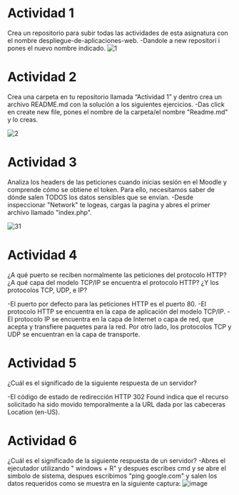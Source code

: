 # Actividad 1
Crea un repositorio para subir todas las actividades de esta asignatura con el
nombre despliegue-de-aplicaciones-web.
-Dandole a new repositori i pones el nuevo nombre indicado.
![1](https://github.com/orsunyer/despliegue-de-aplicaciones-web/assets/144775484/163b16a0-ef4a-4fb2-8b05-1eead429d79b)


# Actividad 2
Crea una carpeta en tu repositorio llamada “Actividad 1” y dentro crea un archivo
README.md con la solución a los siguientes ejercicios.
-Das click en create new file, pones el nombre de la carpeta/el nombre "Readme.md" y lo creas.

![2](https://github.com/orsunyer/despliegue-de-aplicaciones-web/assets/144775484/b3b131ab-9c97-4608-806d-16ad78cd36e8)

# Actividad 3
Analiza los headers de las peticiones cuando inicias sesión en el Moodle y comprende
cómo se obtiene el token. Para ello, necesitamos saber de dónde salen TODOS los
datos sensibles que se envían.
-Desde inspeccionar "Network" te logeas, cargas la pagina y abres el primer archivo llamado "index.php". 

![31](https://github.com/orsunyer/despliegue-de-aplicaciones-web/assets/144775484/1e66ac72-76cc-438c-a4bf-fd1697de78ab)

# Actividad 4
¿A qué puerto se reciben normalmente las peticiones del protocolo HTTP? ¿A qué
capa del modelo TCP/IP se encuentra el protocolo HTTP? ¿Y los protocolos TCP,
UDP, e IP?

-El puerto por defecto para las peticiones HTTP es el puerto 80. 
-El protocolo HTTP se encuentra en la capa de aplicación del modelo TCP/IP.
-El protocolo IP se encuentra en la capa de Internet o capa de red, que acepta y transfiere paquetes para la red. Por otro lado, los protocolos TCP y UDP se encuentran en la capa de transporte.

# Actividad 5
¿Cuál es el significado de la siguiente respuesta de un servidor?

-El código de estado de redirección HTTP 302 Found indica que el recurso solicitado ha sido movido temporalmente a la URL dada por las cabeceras Location (en-US).

# Actividad 6
¿Cuál es el significado de la siguiente respuesta de un servidor?
-Abres el ejecutador utilizando " windows + R" y despues escribes cmd y se abre el simbolo de sistema, despues escribimos "ping google.com" y salen los datos requeridos como se muestra en la siguiente captura:
![image](https://github.com/orsunyer/despliegue-de-aplicaciones-web/assets/144775484/64c134ac-ab90-4782-a91f-bcaa137a2365)
